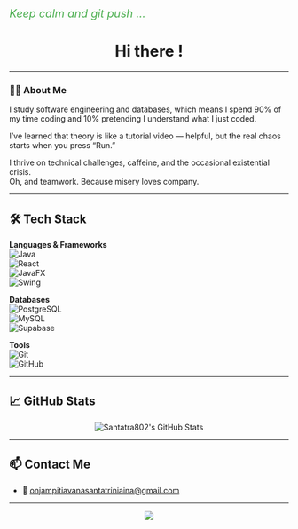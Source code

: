 <p align="left" style="font-size:20px; color:#4CAF50;">
  <em>Keep calm and git push ...</em>
</p>

<h1 align="center">Hi there !</h1>

---

### 👩‍💻 About Me

I study software engineering and databases, which means I spend 90% of my time coding and 10% pretending I understand what I just coded.

I’ve learned that theory is like a tutorial video — helpful, but the real chaos starts when you press “Run.”

I thrive on technical challenges, caffeine, and the occasional existential crisis.  
Oh, and teamwork. Because misery loves company.

---

## 🛠️ Tech Stack

**Languages & Frameworks**  
![Java](https://img.shields.io/badge/-Java-007396?style=for-the-badge&logo=java&logoColor=white)  
![React](https://img.shields.io/badge/-React-20232A?style=for-the-badge&logo=react&logoColor=61DAFB)  
![JavaFX](https://img.shields.io/badge/-JavaFX-0095D5?style=for-the-badge&logo=java&logoColor=white)  
![Swing](https://img.shields.io/badge/-Swing-007396?style=for-the-badge&logo=java&logoColor=white)

**Databases**  
![PostgreSQL](https://img.shields.io/badge/-PostgreSQL-232F3E?style=for-the-badge&logo=postgresql&logoColor=white)  
![MySQL](https://img.shields.io/badge/-MySQL-1A1A1A?style=for-the-badge&logo=mysql&logoColor=white)  
![Supabase](https://img.shields.io/badge/-Supabase-0E1117?style=for-the-badge&logo=supabase&logoColor=3ECF8E)

**Tools**  
![Git](https://img.shields.io/badge/-Git-0D1117?style=for-the-badge&logo=git&logoColor=F05032)  
![GitHub](https://img.shields.io/badge/-GitHub-1A1A1A?style=for-the-badge&logo=github&logoColor=white)

---

## 📈 GitHub Stats

<p align="center">
  <img src="https://github-readme-stats.vercel.app/api?username=Santatra802&show_icons=true&theme=tokyonight" alt="Santatra802's GitHub Stats" />
</p>

---

## 📫 Contact Me

- 💌 [onjampitiavanasantatriniaina@gmail.com](mailto:onjampitiavanasantatriniaina@gmail.com)

---

<p align="center">
  <img src="https://capsule-render.vercel.app/api?type=waving&color=0E1117&height=120&section=footer"/>
</p>
